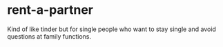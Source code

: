 # rent-a-partner
Kind of like tinder but for single people who want to stay single and avoid questions at family functions.
